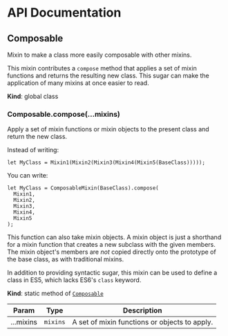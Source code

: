 # API Documentation
<a name="Composable"></a>

## Composable
Mixin to make a class more easily composable with other mixins.

This mixin contributes a `compose` method that applies a set of mixin
functions and returns the resulting new class. This sugar can make the
application of many mixins at once easier to read.

  **Kind**: global class
<a name="Composable.compose"></a>

### Composable.compose(...mixins)
Apply a set of mixin functions or mixin objects to the present class and
return the new class.

Instead of writing:

    let MyClass = Mixin1(Mixin2(Mixin3(Mixin4(Mixin5(BaseClass)))));

You can write:

    let MyClass = ComposableMixin(BaseClass).compose(
      Mixin1,
      Mixin2,
      Mixin3,
      Mixin4,
      Mixin5
    );

This function can also take mixin objects. A mixin object is just a
shorthand for a mixin function that creates a new subclass with the given
members. The mixin object's members are *not* copied directly onto the
prototype of the base class, as with traditional mixins.

In addition to providing syntactic sugar, this mixin can be used to
define a class in ES5, which lacks ES6's `class` keyword.

  **Kind**: static method of <code>[Composable](#Composable)</code>

| Param | Type | Description |
| --- | --- | --- |
| ...mixins | <code>mixins</code> | A set of mixin functions or objects to apply. |

